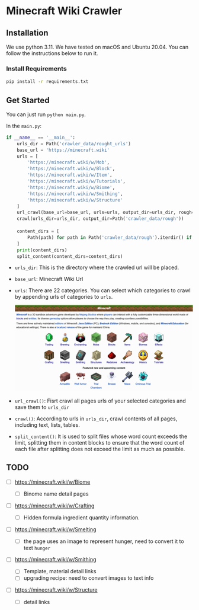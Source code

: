 # Minecraft Wiki Crawler

## Installation

We use python 3.11. We have tested on macOS and Ubuntu 20.04. You can follow the instructions below to run it.

### Install Requirements

```bash
pip install -r requirements.txt
```

## Get Started

You can just run `python main.py`.

In the `main.py`:

```python
if __name__ == '__main__':
    urls_dir = Path('crawler_data/rought_urls')
    base_url = 'https://minecraft.wiki'
    urls = [
        'https://minecraft.wiki/w/Mob',
        'https://minecraft.wiki/w/Block',
        'https://minecraft.wiki/w/Item',
        'https://minecraft.wiki/w/Tutorials',
        'https://minecraft.wiki/w/Biome',
        'https://minecraft.wiki/w/Smithing',
        'https://minecraft.wiki/w/Structure'
    ]
    url_crawl(base_url=base_url, urls=urls, output_dir=urls_dir, rough=True)
    crawl(urls_dir=urls_dir, output_dir=Path('crawler_data/rough'))
    
    content_dirs = [
        Path(path) for path in Path('crawler_data/rough').iterdir() if path.is_dir()
    ]
    print(content_dirs)
    split_content(content_dirs=content_dirs)
```

- `urls_dir`: This is the directory where the crawled url will be placed.

- `base_url`: Minecraft Wiki Url

- `urls`: There are 22 categories. You can select which categories to crawl by appending urls of categories to `urls`.

  ![image-20240524上午93305274](./images/image-20240524上午93305274.png)

- `url_crawl()`: Fisrt crawl all pages urls of your selected categories and save them to `urls_dir`

- `crawl()`: According to urls in `urls_dir`, crawl contents of all pages, including text, lists, tables.

- `split_content()`: It is used to split files whose word count exceeds the limit, splitting them in content blocks to ensure that the word count of each file after splitting does not exceed the limit as much as possible.

## TODO

- [ ] https://minecraft.wiki/w/Biome 

  - [ ] Binome name detail pages

- [ ] https://minecraft.wiki/w/Crafting

  - [ ] Hidden formula ingredient quantity information.

- [ ] https://minecraft.wiki/w/Smelting

  - [ ] the page uses an image to represent hunger, need to convert it to text `hunger`

- [ ] https://minecraft.wiki/w/Smithing 

  - [ ] Template, material detail links
  - [ ] upgrading recipe: need to convert images to text info 

- [ ] https://minecraft.wiki/w/Structure

  - [ ] detail links

  

